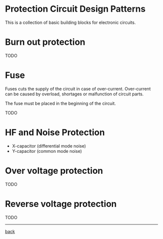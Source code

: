 # Protection Circuit Design Patterns

This is a collection of basic building blocks for electronic circuits.

# Burn out protection

TODO

# Fuse
 
Fuses cuts the supply of the circuit in case of over-current. 
Over-current can be caused by overload, shortages or malfunction of circuit parts. 

The fuse must be placed in the beginning of the circuit.

TODO

# HF and Noise Protection
  - X-capacitor (differential mode noise)
  - Y-capacitor (common mode noise)

# Over voltage protection

TODO

# Reverse voltage protection

TODO

--- 

[back](../README.md)